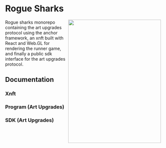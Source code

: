<h1>Rogue Sharks</h1>
<img src="/xnft/public/assets/re-smol.gif" align="right" width="300" height="400"/>
Rogue sharks monorepo containing the art upgrades protocol using the anchor framework,
an xnft built with React and Web.GL for rendering the runner game,
and finally a public sdk interface for the art upgrades protocol.
<br clear="left"/>


## Documentation

### Xnft

### Program (Art Upgrades)

### SDK (Art Upgrades)
